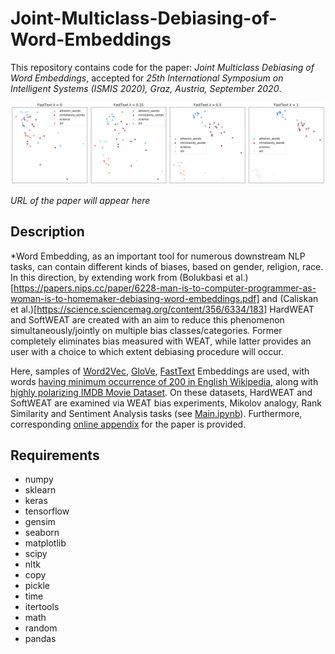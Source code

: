 # Joint-Multiclass-Debiasing-of-Word-Embeddings
This repository contains code for the paper: *Joint Multiclass Debiasing of Word Embeddings*, accepted for *25th International Symposium on Intelligent Systems (ISMIS 2020), Graz, Austria, September 2020*. 

![SoftWEAT](https://github.com/RadomirPopovicFON/Joint-Multiclass-Debiasing-of-Word-Embeddings/blob/master/Images/softweat_change.png "SoftWEAT Debiasing on FastText Word Embedding.")

*URL of the paper will appear here*

## Description

*Word Embedding, as an important tool for numerous downstream NLP tasks, can contain different kinds of biases, based on gender, religion, race. In this direction, by extending work from (Bolukbasi et al.)[https://papers.nips.cc/paper/6228-man-is-to-computer-programmer-as-woman-is-to-homemaker-debiasing-word-embeddings.pdf] and (Caliskan et al.)[https://science.sciencemag.org/content/356/6334/183] HardWEAT and SoftWEAT are created with an aim to reduce this phenomenon simultaneously/jointly on multiple bias classes/categories. Former completely eliminates bias measured with WEAT, while latter provides an user with a choice to which extent debiasing procedure will occur. 

Here, samples of [Word2Vec](https://drive.google.com/uc?id=0B7XkCwpI5KDYNlNUTTlSS21pQmM), [GloVe](https://nlp.stanford.edu/projects/glove/), [FastText](https://fasttext.cc/docs/en/english-vectors.html) Embeddings are used, with words [having minimum occurrence of 200 in English Wikipedia](https://github.com/PrincetonML/SIF/blob/master/auxiliary_data/enwiki_vocab_min200.txt), along with [highly polarizing IMDB Movie Dataset](https://www.aclweb.org/anthology/P11-1015/). On these datasets, HardWEAT and SoftWEAT are examined via WEAT bias experiments, Mikolov analogy, Rank Similarity and Sentiment Analysis tasks (see [Main.ipynb](https://github.com/RadomirPopovicFON/Joint-Multiclass-Debiasing-of-Word-Embeddings/blob/master/Main.ipynb)). Furthermore, corresponding [online appendix](https://github.com/RadomirPopovicFON/Joint-Multiclass-Debiasing-of-Word-Embeddings/blob/master/Online%20Appendix.pdf) for the paper is provided.

## Requirements
- numpy
- sklearn
- keras
- tensorflow
- gensim
- seaborn
- matplotlib
- scipy
- nltk
- copy
- pickle
- time
- itertools
- math
- random
- pandas

